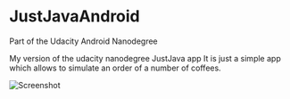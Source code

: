 # JustJavaAndroid
Part of the Udacity Android Nanodegree

My version of the udacity nanodegree JustJava app
It is just a simple app which allows to simulate an order of a number of coffees.

![Screenshot](https://cloud.githubusercontent.com/assets/5188694/11843618/d34be894-a40a-11e5-94e8-b103bec1a656.png "Screenshot of the App on the x86 Emulator")

